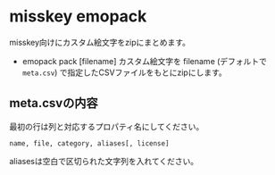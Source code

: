 # misskey emopack

misskey向けにカスタム絵文字をzipにまとめます。

- emopack pack [filename]
  カスタム絵文字を filename (デフォルトで`meta.csv`) で指定したCSVファイルをもとにzipにします。

## meta.csvの内容

最初の行は列と対応するプロパティ名にしてください。

```csv
name, file, category, aliases[, license]
```

aliasesは空白で区切られた文字列を入れてください。